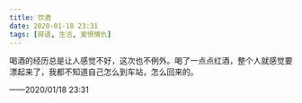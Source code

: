 ```yaml
---
title: 饮酒
date: 2020-01-18 23:31
tags: [碎语, 生活, 爱恨情仇]
---
```


喝酒的经历总是让人感觉不好，这次也不例外。喝了一点点红酒，整个人就感觉要漂起来了，我都不知道自己怎么到车站，怎么回来的。

——2020/01/18 23:31
